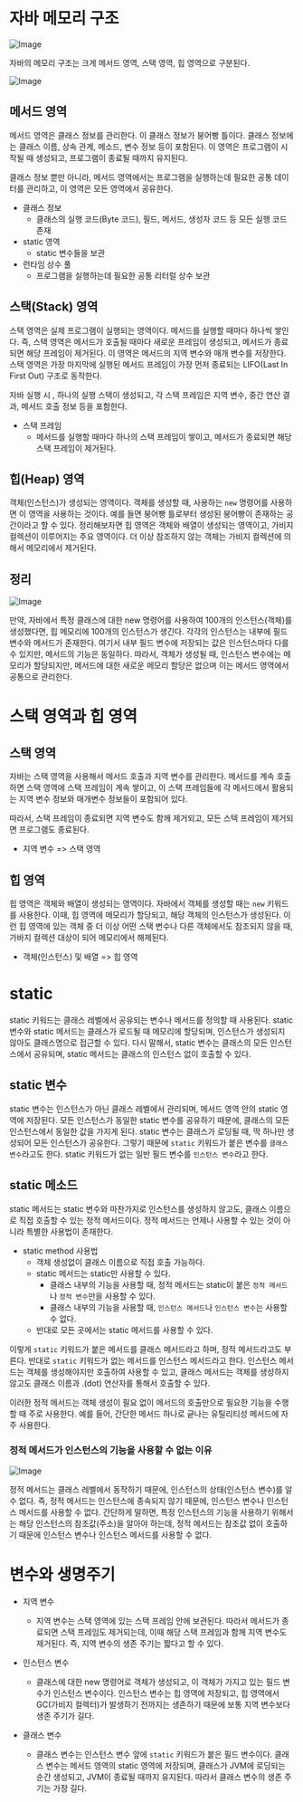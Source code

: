 # 자바 메모리 구조

![Image](https://github.com/user-attachments/assets/7673d084-5386-4141-96ad-d61cb3382df5)

자바의 메모리 구조는 크게 메서드 영역, 스택 영역, 힙 영역으로 구분된다.

![Image](https://github.com/user-attachments/assets/b7ed2b86-d145-4625-9245-1c8cf56fc6a4)

## 메서드 영역

메서드 영역은 클래스 정보를 관리한다. 이 클래스 정보가 붕어빵 틀이다. 클래스 정보에는 클래스 이름, 상속 관계, 메소드, 변수 정보 등이 포함된다. 이 영역은 프로그램이 시작될
때 생성되고, 프로그램이 종료될 때까지 유지된다.

클래스 정보 뿐만 아니라, 메서드 영역에서는 프로그램을 실행하는데 필요한 공통 데이터를 관리하고, 이 영역은 모든 영역에서 공유한다.

- 클래스 정보
    - 클래스의 실행 코드(Byte 코드), 필드, 메서드, 생성자 코드 등 모든 실행 코드 존재
- static 영역
    - static 변수들을 보관
- 런타임 상수 풀
    - 프로그램을 실행하는데 필요한 공통 리터럴 상수 보관

## 스택(Stack) 영역

스택 영역은 실제 프로그램이 실행되는 영역이다. 메서드를 실행할 때마다 하나씩 쌓인다. 즉, 스택 영역은 메서드가 호출될 때마다 새로운 프레임이 생성되고, 메서드가 종료되면 해당
프레임이 제거된다. 이 영역은 메서드의 지역 변수와 매개 변수를 저장한다. 스택 영역은 가장 마지막에 실행된 메서드 프레임이 가장 먼저 종료되는 LIFO(Last In First
Out) 구조로 동작한다.

자바 실행 시 , 하나의 실행 스택이 생성되고, 각 스택 프레임은 지역 변수, 중간 연산 결과, 메서드 호출 정보 등을 포함한다.

- 스택 프레임
    - 메서드를 실행할 때마다 하나의 스택 프레임이 쌓이고, 메서드가 종료되면 해당 스택 프레임이 제거된다.

## 힙(Heap) 영역

객체(인스턴스)가 생성되는 영역이다. 객체를 생성할 때, 사용하는 `new` 명령어를 사용하면 이 영역을 사용하는 것이다. 예를 들면 붕어빵 틀로부터 생성된 붕어빵이 존재하는
공간이라고 할 수 있다. 정리해보자면 힙 영역은 객체와 배열이 생성되는 영역이고, 가비지 컬렉션이 이루어지는 주요 영역이다. 더 이상 참조하지 않는 객체는 가비지 컬렉션에 의해서
메모리에서 제거된다.

## 정리

![Image](https://github.com/user-attachments/assets/c19bb6d3-a22e-4b84-bbc2-7d55b0aa9fdd)

만약, 자바에서 특정 클래스에 대한 new 명령어를 사용하여 100개의 인스턴스(객체)를 생성했다면, 힙 메모리에 100개의 인스턴스가 생긴다. 각각의 인스턴스는 내부에 필드
변수와 메서드가 존재한다. 여기서 내부 필드 변수에 저장되는 값은 인스턴스마다 다를 수 있지만, 메서드의 기능은 동일하다. 따라서, 객체가 생성될 때, 인스턴스 변수에는 메모리가
할당되지만, 메서드에 대한 새로운 메모리 할당은 없으며 이는 메서드 영역에서 공통으로 관리한다.

# 스택 영역과 힙 영역

## 스택 영역

자바는 스택 영역을 사용해서 메서드 호출과 지역 변수를 관리한다. 메서드를 계속 호출하면 스택 영역에 스택 프레임이 계속 쌓이고, 이 스택 프레임들에 각 메서드에서 활용되는 지역
변수 정보와 매개변수 정보들이 포함되어 있다.

따라서, 스택 프레임이 종료되면 지역 변수도 함께 제거되고, 모든 스텍 프레임이 제거되면 프로그램도 종료된다.

- 지역 변수 => 스택 영역

## 힙 영역

힙 영역은 객체와 배열이 생성되는 영역이다. 자바에서 객체를 생성할 때는 `new` 키워드를 사용한다. 이때, 힙 영역에 메모리가 할당되고, 해당 객체의 인스턴스가 생성된다. 이런
힙 영역에 있는 객체 중 더 이상 어떤 스택 변수나 다른 객체에서도 참조되지 않을 때, 가바지 컬렉션 대상이 되어 메모리에서 해제된다.

- 객체(인스턴스) 및 배열 => 힙 영역

# static

static 키워드는 클래스 레벨에서 공유되는 변수나 메서드를 정의할 때 사용된다. static 변수와 static 메서드는 클래스가 로드될 때 메모리에 할당되며, 인스턴스가
생성되지 않아도 클래스명으로 접근할 수 있다. 다시 말해서, static 변수는 클래스의 모든 인스턴스에서 공유되며, static 메서드는 클래스의 인스턴스 없이 호출할 수 있다.

## static 변수

static 변수는 인스턴스가 아닌 클래스 레벨에서 관리되며, 메서드 영역 안의 static 영역에 저장된다. 모든 인스턴스가 동일한 static 변수를 공유하기 때문에, 클래스의
모든 인스턴스에서 동일한 값을 가지게 된다. static 변수는 클래스가 로딩될 때, 딱 하나만 생성되어 모든 인스턴스가 공유한다. 그렇기 때문에 `static` 키워드가 붙은
변수를 `클래스 변수`라고도 한다. static 키워드가 없는 일반 필드 변수를 `인스턴스 변수`라고 한다.

## static 메소드

static 메서드는 static 변수와 마찬가지로 인스턴스를 생성하지 않고도, 클래스 이름으로 직접 호출할 수 있는 정적 메서드이다. 정적 메서드는 언제나 사용할 수 있는 것이
아니라 특별한 사용법이 존재한다.

- static method 사용법
    - 객체 생성없이 클래스 이름으로 직접 호출 가능하다.
    - static 메서드는 static만 사용할 수 있다.
        - 클래스 내부의 기능을 사용할 때, 정적 메서드는 static이 붙은 `정적 메서드`나 `정적 변수`만을 사용할 수 있다.
        - 클래스 내부의 기능을 사용할 때, `인스턴스 메서드`나 `인스턴스 변수`는 사용할 수 없다.
    - 반대로 모든 곳에서는 static 메서드를 사용할 수 있다.

이렇게 `static` 키워드가 붙은 메서드를 클래스 메서드라고 하며, 정적 메서드라고도 부른다. 반대로 `static` 키워드가 없는 메서드를 인스턴스 메서드라고 한다. 인스턴스
메서드는 객체를 생성해야지만 호출하여 사용할 수 있고, 클래스 메서드는 객체를 생성하지 않고도 클래스 이름과 .(dot) 연산자를 통해서 호출할 수 있다.

이러한 정적 메서드는 객체 생성이 필요 없이 메서드의 호출만으로 필요한 기능을 수행할 때 주로 사용한다. 예를 들어, 간단한 메서드 하나로 긑나는 유틸리티성 메서드에 자주
사용한다.

### 정적 메서드가 인스턴스의 기능을 사용할 수 없는 이유

![Image](https://github.com/user-attachments/assets/b5d72548-8bdb-46a4-b172-d76c902756f8)

정적 메서드는 클래스 레벨에서 동작하기 때문에, 인스턴스의 상태(인스턴스 변수)를 알 수 없다. 즉, 정적 메서드는 인스턴스에 종속되지 않기 때문에, 인스턴스 변수나 인스턴스
메서드를 사용할 수 없다. 간단하게 말하면, 특정 인스턴스의 기능을 사용하기 위해서는 해당 인스턴스의 참조값(주소)을 알아야 하는데, 정적 메서드는 참조값 없이 호출하기 때문에
인스턴스 변수나 인스턴스 메서드를 사용할 수 없다.

# 변수와 생명주기

- 지역 변수
    - 지역 변수는 스택 영역에 있는 스택 프레임 안에 보관된다. 따라서 메서드가 종료되면 스택 프레임도 제거되는데, 이때 해당 스택 프레임과 함께 지역 변수도 제거된다. 즉,
      지역 변수의 생존 주기는 짧다고 할 수 있다.

- 인스턴스 변수
    - 클래스에 대한 new 명령어로 객체가 생성되고, 이 객체가 가지고 있는 필드 변수가 인스턴스 변수이다. 인스턴스 변수는 힙 영역에 저장되고, 힙 영역에서 GC(가비지
      컬렉터)가 발생하기 전까지는 생존하기 때문에 보통 지역 변수보다 생존 주기가 길다.

- 클래스 변수
    - 클래스 변수는 인스턴스 변수 앞에 `static` 키워드가 붙은 필드 변수이다. 클래스 변수는 메서드 영역의 static 영역에 저장되며, 클래스가 JVM에 로딩되는
      순간 생성되고, JVM이 종료될 때까지 유지된다. 따라서 클래스 변수의 생존 주기는 가장 길다.